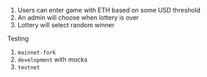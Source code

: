 1. Users can enter game with ETH based on some USD threshold
2. An admin will choose when lottery is over
3. Lottery will select random winner

Testing

1. `mainnet-fork`
2. `development` with mocks
3. `testnet`